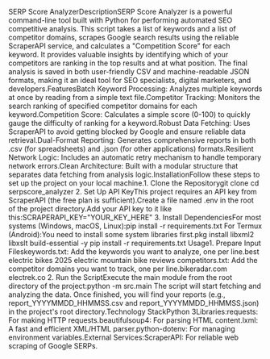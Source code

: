 SERP Score AnalyzerDescriptionSERP Score Analyzer is a powerful command-line tool built with Python for performing automated SEO competitive analysis. This script takes a list of keywords and a list of competitor domains, scrapes Google search results using the reliable ScraperAPI service, and calculates a "Competition Score" for each keyword. It provides valuable insights by identifying which of your competitors are ranking in the top results and at what position. The final analysis is saved in both user-friendly CSV and machine-readable JSON formats, making it an ideal tool for SEO specialists, digital marketers, and developers.FeaturesBatch Keyword Processing: Analyzes multiple keywords at once by reading from a simple text file.Competitor Tracking: Monitors the search ranking of specified competitor domains for each keyword.Competition Score: Calculates a simple score (0-100) to quickly gauge the difficulty of ranking for a keyword.Robust Data Fetching: Uses ScraperAPI to avoid getting blocked by Google and ensure reliable data retrieval.Dual-Format Reporting: Generates comprehensive reports in both .csv (for spreadsheets) and .json (for other applications) formats.Resilient Network Logic: Includes an automatic retry mechanism to handle temporary network errors.Clean Architecture: Built with a modular structure that separates data fetching from analysis logic.InstallationFollow these steps to set up the project on your local machine.1. Clone the Repositorygit clone <your-repository-url>
cd serpscore_analyzer
2. Set Up API KeyThis project requires an API key from ScraperAPI (the free plan is sufficient).Create a file named .env in the root of the project directory.Add your API key to it like this:SCRAPERAPI_KEY="YOUR_KEY_HERE"
3. Install DependenciesFor most systems (Windows, macOS, Linux):pip install -r requirements.txt
For Termux (Android):You need to install some system libraries first.pkg install libxml2 libxslt build-essential -y
pip install -r requirements.txt
Usage1. Prepare Input Fileskeywords.txt: Add the keywords you want to analyze, one per line.best electric bikes 2025
electric mountain bike reviews
competitors.txt: Add the competitor domains you want to track, one per line.bikeradar.com
electrek.co
2. Run the ScriptExecute the main module from the root directory of the project:python -m src.main
The script will start fetching and analyzing the data. Once finished, you will find your reports (e.g., report_YYYYMMDD_HHMMSS.csv and report_YYYYMMDD_HHMMSS.json) in the project's root directory.Technology StackPython 3Libraries:requests: For making HTTP requests.beautifulsoup4: For parsing HTML content.lxml: A fast and efficient XML/HTML parser.python-dotenv: For managing environment variables.External Services:ScraperAPI: For reliable web scraping of Google SERPs.